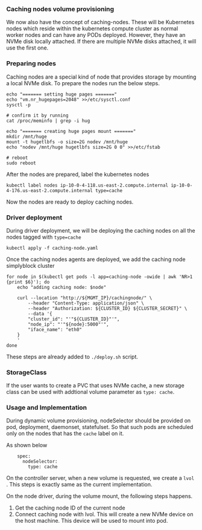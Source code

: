 ### Caching nodes volume provisioning

We now also have the concept of caching-nodes. These will be Kubernetes nodes which reside within the kubernetes compute cluster as normal worker nodes and can have any PODs deployed. However, they have an NVMe disk locally attached. If there are multiple NVMe disks attached, it will use the first one.


### Preparing nodes
Caching nodes are a special kind of node that provides storage by mounting a local NVMe disk. To prepare the nodes run the below steps.

```
echo "======= setting huge pages ======="
echo "vm.nr_hugepages=2048" >>/etc/sysctl.conf
sysctl -p

# confirm it by running
cat /proc/meminfo | grep -i hug

echo "======= creating huge pages mount ======="
mkdir /mnt/huge
mount -t hugetlbfs -o size=2G nodev /mnt/huge
echo "nodev /mnt/huge hugetlbfs size=2G 0 0" >>/etc/fstab

# reboot
sudo reboot

```

After the nodes are prepared, label the kubernetes nodes
```
kubectl label nodes ip-10-0-4-118.us-east-2.compute.internal ip-10-0-4-176.us-east-2.compute.internal type=cache
```
Now the nodes are ready to deploy caching nodes.


### Driver deployment

During driver deployment, we will be deploying the caching nodes on all the nodes tagged with `type=cache`
```
kubectl apply -f caching-node.yaml
```

Once the caching nodes agents are deployed, we add the caching node simplyblock cluster

```
for node in $(kubectl get pods -l app=caching-node -owide | awk 'NR>1 {print $6}'); do
	echo "adding caching node: $node"

	curl --location "http://${MGMT_IP}/cachingnode/" \
		--header "Content-Type: application/json" \
		--header "Authorization: ${CLUSTER_ID} ${CLUSTER_SECRET}" \
		--data '{
		"cluster_id": "'"${CLUSTER_ID}"'",
		"node_ip": "'"${node}:5000"'",
		"iface_name": "eth0"
	}
	'
done
```

These steps are already added to `./deploy.sh` script.


### StorageClass

If the user wants to create a PVC that uses NVMe cache, a new storage class can be used with addtional volume parameter as `type: cache`.


### Usage and Implementation

During dynamic volume provisioning, nodeSelector should be provided on pod, deployment, daemonset, statefulset. So that such pods are scheduled only on the nodes that has the `cache` label on it.

As shown below
```
    spec:
      nodeSelector:
        type: cache
```

On the controller server, when a new volume is requested, we create a `lvol` . This steps is exactly same as the current implementation.

On the node driver, during the volume mount, the following steps happens.
1. Get the caching node ID of the current node
2. Connect caching node with lvol. This will create a new NVMe device on the host machine. This device will be used to mount into pod.

